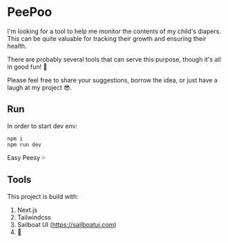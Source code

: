 # PeePoo

I'm looking for a tool to help me monitor the contents of my child's diapers. This can be quite valuable for tracking their growth and ensuring their health.

There are probably several tools that can serve this purpose, though it's all in good fun! 💩

Please feel free to share your suggestions, borrow the idea, or just have a laugh at my project 😎.

## Run

In order to start dev env:

    npm i
    npm run dev

Easy Peesy 💦

## Tools
This project is build with:
1. Next.js
2. Tailwindcss
3. Sailboat UI (https://sailboatui.com)
4. 💩
